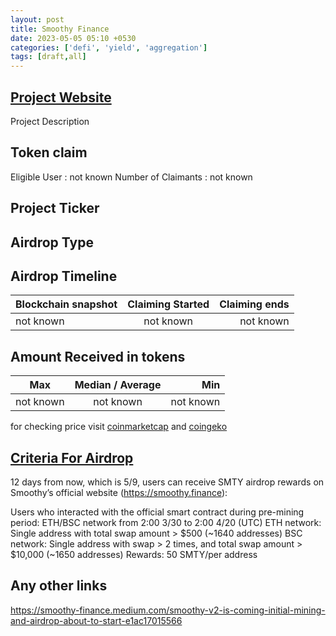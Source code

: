 ```yaml
---
layout: post
title: Smoothy Finance
date: 2023-05-05 05:10 +0530
categories: ['defi', 'yield', 'aggregation']
tags: [draft,all]
---
```





## [Project Website](https://smoothy.finance/)

 Project Description

## Token claim

Eligible User : not known
Number of Claimants : not known

## Project Ticker

## Airdrop Type

## Airdrop Timeline

| Blockchain snapshot     | Claiming Started           | Claiming ends    |
| ----------------------- |:--------------------------:| ----------------:|
|       not known         |        not known           |   not known      |

## Amount Received in tokens

| Max        |    Median / Average  |       Min    |
| ---------- |:--------------------:| ------------:|
| not known  |     not known        |  not known   |

for checking price visit [coinmarketcap](https://coinmarketcap.com/currencies/) and [coingeko](https://www.coingecko.com/en/coins/)

## [Criteria For Airdrop](https://smoothy-finance.medium.com/announcement-on-smty-distribution-timeline-initial-mining-rewards-and-roadmap-2550a37bbb67)

12 days from now, which is 5/9, users can receive SMTY airdrop rewards on Smoothy’s official website (<https://smoothy.finance>):

Users who interacted with the official smart contract during pre-mining period: ETH/BSC network from 2:00 3/30 to 2:00 4/20 (UTC)
ETH network: Single address with total swap amount > $500 (~1640 addresses)
BSC network: Single address with swap > 2 times, and total swap amount > $10,000 (~1650 addresses)
Rewards: 50 SMTY/per address

## Any other links

<https://smoothy-finance.medium.com/smoothy-v2-is-coming-initial-mining-and-airdrop-about-to-start-e1ac17015566>
